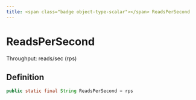 ```yaml
---
title: <span class="badge object-type-scalar"></span> ReadsPerSecond
---
```

# <span class="badge object-type-scalar"></span> ReadsPerSecond

Throughput: reads/sec (rps)

## Definition

```java
public static final String ReadsPerSecond = rps
```
